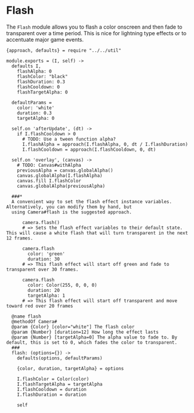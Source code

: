 Flash
=====

The `Flash` module allows you to flash a color onscreen and then fade to transparent over a time period.
This is nice for lightning type effects or to accentuate major game events.

    {approach, defaults} = require "../../util"

    module.exports = (I, self) ->
      defaults I,
        flashAlpha: 0
        flashColor: "black"
        flashDuration: 0.3
        flashCooldown: 0
        flashTargetAlpha: 0

      defaultParams =
        color: 'white'
        duration: 0.3
        targetAlpha: 0

      self.on 'afterUpdate', (dt) ->
        if I.flashCooldown > 0
          # TODO: Use a tween function alpha?
          I.flashAlpha = approach(I.flashAlpha, 0, dt / I.flashDuration)
          I.flashCooldown = approach(I.flashCooldown, 0, dt)

      self.on 'overlay', (canvas) ->
        # TODO: Canvas#withAlpha
        previousAlpha = canvas.globalAlpha()
        canvas.globalAlpha(I.flashAlpha)
        canvas.fill I.flashColor
        canvas.globalAlpha(previousAlpha)

      ###*
      A convenient way to set the flash effect instance variables. Alternatively, you can modify them by hand, but
      using Camera#flash is the suggested approach.

          camera.flash()
          # => Sets the flash effect variables to their default state. This will cause a white flash that will turn transparent in the next 12 frames.

          camera.flash
            color: 'green'
            duration: 30
          # => This flash effect will start off green and fade to transparent over 30 frames.

          camera.flash
            color: Color(255, 0, 0, 0)
            duration: 20
            targetAlpha: 1
          # => This flash effect will start off transparent and move toward red over 20 frames

      @name flash
      @methodOf Camera#
      @param {Color} [color="white"] The flash color
      @param {Number} [duration=12] How long the effect lasts
      @param {Number} [targetAlpha=0] The alpha value to fade to. By default, this is set to 0, which fades the color to transparent.
      ###
      flash: (options={}) ->
        defaults(options, defaultParams)

        {color, duration, targetAlpha} = options

        I.flashColor = Color(color)
        I.flashTargetAlpha = targetAlpha
        I.flashCooldown = duration
        I.flashDuration = duration

        self
